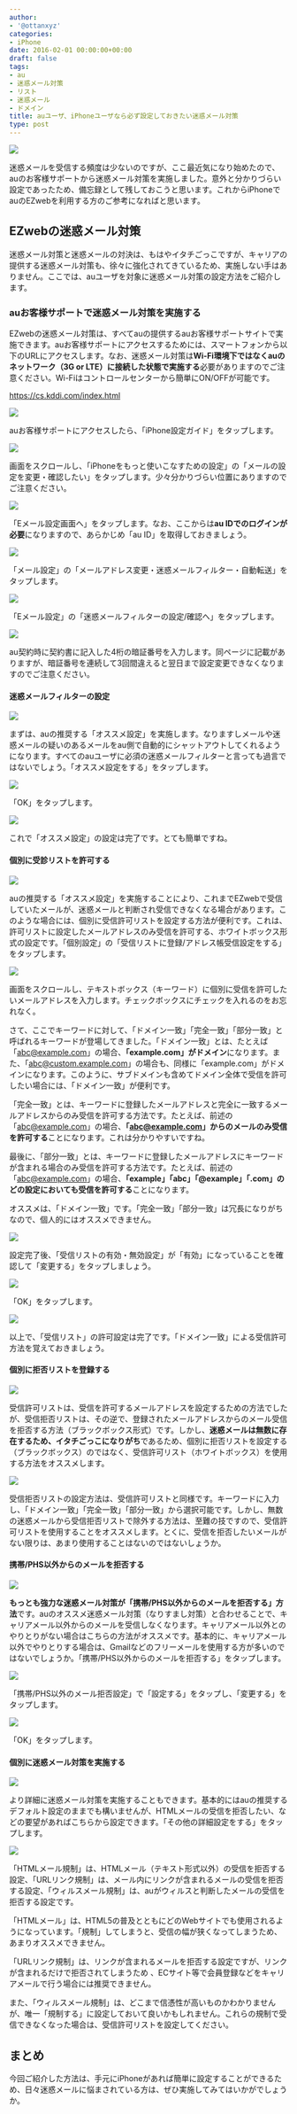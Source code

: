 ```yaml
---
author:
- '@ottanxyz'
categories:
- iPhone
date: 2016-02-01 00:00:00+00:00
draft: false
tags:
- au
- 迷惑メール対策
- リスト
- 迷惑メール
- ドメイン
title: auユーザ、iPhoneユーザなら必ず設定しておきたい迷惑メール対策
type: post
---
```


![](160201-56af05559ec1b-1.jpg)






迷惑メールを受信する頻度は少ないのですが、ここ最近気になり始めたので、auのお客様サポートから迷惑メール対策を実施しました。意外と分かりづらい設定であったため、備忘録として残しておこうと思います。これからiPhoneでauのEZwebを利用する方のご参考になればと思います。





## EZwebの迷惑メール対策





迷惑メール対策と迷惑メールの対決は、もはやイタチごっこですが、キャリアの提供する迷惑メール対策も、徐々に強化されてきているため、実施しない手はありません。ここでは、auユーザを対象に迷惑メール対策の設定方法をご紹介します。





### auお客様サポートで迷惑メール対策を実施する





EZwebの迷惑メール対策は、すべてauの提供するauお客様サポートサイトで実施できます。auお客様サポートにアクセスするためには、スマートフォンから以下のURLにアクセスします。なお、迷惑メール対策は**Wi-Fi環境下ではなくauのネットワーク（3G or LTE）に接続した状態で実施する**必要がありますのでご注意ください。Wi-Fiはコントロールセンターから簡単にON/OFFが可能です。



https://cs.kddi.com/index.html



![](160201-56af0556a0f4b-1.png)






auお客様サポートにアクセスしたら、「iPhone設定ガイド」をタップします。





![](160201-56af05585e4f7-1.png)






画面をスクロールし、「iPhoneをもっと使いこなすための設定」の「メールの設定を変更・確認したい」をタップします。少々分かりづらい位置にありますのでご注意ください。





![](160201-56af055a1be8e-1.png)






「Eメール設定画面へ」をタップします。なお、ここからは**au IDでのログインが必要**になりますので、あらかじめ「au ID」を取得しておきましょう。





![](160201-56af055c0823e-1.png)






「メール設定」の「メールアドレス変更・迷惑メールフィルター・自動転送」をタップします。





![](160201-56af055de8c15-1.png)






「Eメール設定」の「迷惑メールフィルターの設定/確認へ」をタップします。





![](160201-56af055fa754e-1.png)






au契約時に契約書に記入した4桁の暗証番号を入力します。同ページに記載がありますが、暗証番号を連続して3回間違えると翌日まで設定変更できなくなりますのでご注意ください。





#### 迷惑メールフィルターの設定





![](160201-56af0561339d0-1.png)






まずは、auの推奨する「オススメ設定」を実施します。なりますしメールや迷惑メールの疑いのあるメールをau側で自動的にシャットアウトしてくれるようになります。すべてのauユーザに必須の迷惑メールフィルターと言っても過言ではないでしょう。「オススメ設定をする」をタップします。





![](160201-56af0562bd8ea-1.png)






「OK」をタップします。





![](160201-56af05648e719-1.png)






これで「オススメ設定」の設定は完了です。とても簡単ですね。





#### 個別に受診リストを許可する





![](160201-56af05663323d-1.png)






auの推奨する「オススメ設定」を実施することにより、これまでEZwebで受信していたメールが、迷惑メールと判断され受信できなくなる場合があります。このような場合には、個別に受信許可リストを設定する方法が便利です。これは、許可リストに設定したメールアドレスのみ受信を許可する、ホワイトボックス形式の設定です。「個別設定」の「受信リストに登録/アドレス帳受信設定をする」をタップします。





![](160201-56af0568107a7-1.png)






画面をスクロールし、テキストボックス（キーワード）に個別に受信を許可したいメールアドレスを入力します。チェックボックスにチェックを入れるのをお忘れなく。





さて、ここでキーワードに対して、「ドメイン一致」「完全一致」「部分一致」と呼ばれるキーワードが登場してきました。「ドメイン一致」とは、たとえば「abc@example.com」の場合、**「example.com」がドメイン**になります。また、「abc@custom.example.com」の場合も、同様に「example.com」がドメインになります。このように、サブドメインも含めてドメイン全体で受信を許可したい場合には、「ドメイン一致」が便利です。





「完全一致」とは、キーワードに登録したメールアドレスと完全に一致するメールアドレスからのみ受信を許可する方法です。たとえば、前述の「abc@example.com」の場合、**「abc@example.com」からのメールのみ受信を許可する**ことになります。これは分かりやすいですね。





最後に、「部分一致」とは、キーワードに登録したメールアドレスにキーワードが含まれる場合のみ受信を許可する方法です。たとえば、前述の「abc@example.com」の場合、**「example」「abc」「@example」「.com」のどの設定においても受信を許可する**ことになります。





オススメは、「ドメイン一致」です。「完全一致」「部分一致」は冗長になりがちなので、個人的にはオススメできません。





![](160201-56af0569b6fc9-1.png)






設定完了後、「受信リストの有効・無効設定」が「有効」になっていることを確認して「変更する」をタップしましょう。





![](160201-56af056b568e4-1.png)






「OK」をタップします。





![](160201-56af056cab858-1.png)






以上で、「受信リスト」の許可設定は完了です。「ドメイン一致」による受信許可方法を覚えておきましょう。





#### 個別に拒否リストを登録する





![](160201-56af056e00622-1.png)






受信許可リストは、受信を許可するメールアドレスを設定するための方法でしたが、受信拒否リストは、その逆で、登録されたメールアドレスからのメール受信を拒否する方法（ブラックボックス形式）です。しかし、**迷惑メールは無数に存在するため、イタチごっこになりがち**であるため、個別に拒否リストを設定する（ブラックボックス）のではなく、受信許可リスト（ホワイトボックス）を使用する方法をオススメします。





![](160201-56af056f9976d-1.png)






受信拒否リストの設定方法は、受信許可リストと同様です。キーワードに入力し、「ドメイン一致」「完全一致」「部分一致」から選択可能です。しかし、無数の迷惑メールから受信拒否リストで除外する方法は、至難の技ですので、受信許可リストを使用することをオススメします。とくに、受信を拒否したいメールがない限りは、あまり使用することはないのではないしょうか。





#### 携帯/PHS以外からのメールを拒否する





![](160201-56af05712d8f2-1.png)






**もっとも強力な迷惑メール対策が「携帯/PHS以外からのメールを拒否する」方法**です。auのオススメ迷惑メール対策（なりすまし対策）と合わせることで、キャリアメール以外からのメールを受信しなくなります。キャリアメール以外とのやりとりがない場合はこちらの方法がオススメです。基本的に、キャリアメール以外でやりとりする場合は、Gmailなどのフリーメールを使用する方が多いのではないでしょうか。「携帯/PHS以外からのメールを拒否する」をタップします。





![](160201-56af0572a10ac-1.png)






「携帯/PHS以外のメール拒否設定」で「設定する」をタップし、「変更する」をタップします。





![](160201-56af0573e855c-1.png)






「OK」をタップします。





#### 個別に迷惑メール対策を実施する





![](160201-56af1b456c0cb-1.png)






より詳細に迷惑メール対策を実施することもできます。基本的にはauの推奨するデフォルト設定のままでも構いませんが、HTMLメールの受信を拒否したい、などの要望があればこちらから設定できます。「その他の詳細設定をする」をタップします。





![](160201-56af057551b43-1.png)






「HTMLメール規制」は、HTMLメール（テキスト形式以外）の受信を拒否する設定、「URLリンク規制」は、メール内にリンクが含まれるメールの受信を拒否する設定、「ウィルスメール規制」は、auがウィルスと判断したメールの受信を拒否する設定です。





「HTMLメール」は、HTML5の普及とともにどのWebサイトでも使用されるようになっています。「規制」してしまうと、受信の幅が狭くなってしまうため、あまりオススメできません。





「URLリンク規制」は、リンクが含まれるメールを拒否する設定ですが、リンクが含まれるだけで拒否されてしまうため 、ECサイト等で会員登録などをキャリアメールで行う場合には推奨できません。





また、「ウィルスメール規制」は、どこまで信憑性が高いものかわかりませんが、唯一「規制する」に設定しておいて良いかもしれません。これらの規制で受信できなくなった場合は、受信許可リストを設定してください。





## まとめ





今回ご紹介した方法は、手元にiPhoneがあれば簡単に設定することができるため、日々迷惑メールに悩まされている方は、ぜひ実施してみてはいかがでしょうか。